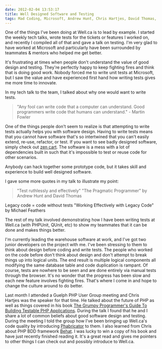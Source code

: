 ```yaml
---
date: 2012-02-04 13:53:17
title: Well Designed Software and Testing
tags: Mad Coding, Microsoft, Andrew Hunt, Chris Hartjes, David Thomas, Martin Fowler, Michael Feathers, software design, Software quality
---
```


One of the things I've been doing at Well.ca is to lead by example. I started the weekly tech talks, wrote tests for the tickets or features I worked on, and recently I compiled all of that and gave a talk on testing. I'm very glad to have worked at Microsoft and particularly have been surrounded by teammates & mentors who helped me get better.

It's frustrating at times when people don't understand the value of good design and testing. They're perfectly happy to keep fighting fires and think that is doing good work. Nobody forced me to write unit tests at Microsoft, but I saw the value and have experienced first hand how writing tests gives me more time to innovate.

In my tech talk to the team, I talked about why one would want to write tests.


> "Any fool can write code that a computer can understand. Good programmers write code that humans can understand." - Martin Fowler


One of the things people don't seem to realize is that attempting to write tests actually helps you with software design. Having to write tests means that you cannot have software that's so intertwined that you can't easily extend, re-use, refactor, or test. If you want to see badly designed software, simply check out [zen cart](http://www.zen-cart.com/). The software is a mess with a lot of dependencies built in such that it's impossible to test or reuse code for other scenarios.

Anybody can hack together some prototype code, but it takes skill and experience to build well designed software.

I gave some more quotes in my talk to illustrate my point:


> "Test ruthlessly and effectively"
"The Pragmatic Programmer" by Andrew Hunt and David Thomas

Legacy code = code without tests
"Working Effectively with Legacy Code" by Michael Feathers


The rest of my talk involved demonstrating how I have been writing tests at Well.ca (with PHPUnit, QUnit, etc) to show my teammates that it can be done and makes things better.

I'm currently leading the warehouse software at work, and I've got two junior developers on the project with me. I've been stressing to them to think about design before coding and write tests. The people who worked on the code before don't think about design and don't attempt to break things up into logical units. The end result is multiple logical components all modifying the same database table and code duplication is rampant. Of course, tests are nowhere to be seen and are done entirely via manual tests through the browser. It's no wonder that the progress has been slow and each new feature involves fighting fires. That's where I come in and hope to change the culture around to do better.

Last month I attended a Guelph PHP User Group meeting and Chris Hartjes was the speaker for that time. He talked about the future of PHP as well as things covered in his book [The Grumpy Programmer's Guide To Building Testable PHP Applications](http://www.littlehart.net/atthekeyboard/2012/01/03/grumpy-testing/). During the talk I found that he and I share a lot of common beliefs about good software design and testing. During the meeting I told the group how I've been bringing up Well.ca's code quality by introducing [Phabricator](http://phabricator.org/) to them. I also learned from Chris about PHP BDD framework [Behat](http://behat.org/). I was lucky to win a copy of his book and have just recently finished reading it. It's a great read and gives me pointers to other things I can check out and possibly introduce to Well.ca.
